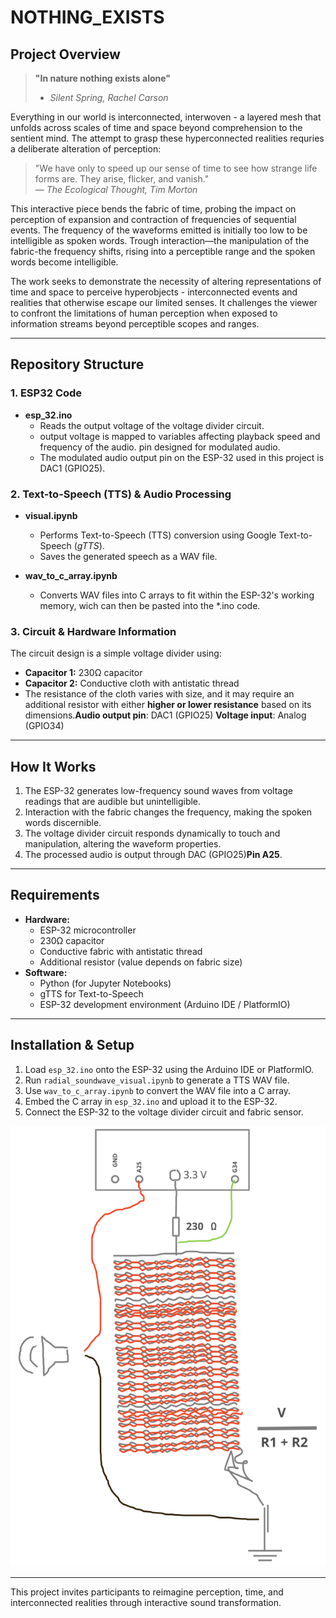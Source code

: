 # NOTHING_EXISTS

## Project Overview
> **"In nature nothing exists alone"** 
> - *Silent Spring, Rachel Carson*

Everything in our world is interconnected, interwoven - a layered mesh that unfolds across scales of time and space beyond comprehension to the sentient mind. The attempt to grasp these hyperconnected realities requries a deliberate alteration of perception:


> "We have only to speed up our sense of time to see how strange life forms are. They arise, flicker, and vanish."  
> — *The Ecological Thought, Tim Morton*

This interactive piece bends the fabric of time, probing the impact on perception of expansion and contraction of frequencies of sequential events. The frequency of the waveforms emitted is initially too low to be intelligible as spoken words. Trough interaction—the manipulation of the fabric-the frequency shifts, rising into a perceptible range and the spoken words become intelligible.

The work seeks to demonstrate the necessity of altering representations of time and space to perceive hyperobjects - interconnected events and realities that otherwise escape our limited senses. It challenges the viewer to confront the limitations of human perception when exposed to information streams beyond perceptible scopes and ranges.

---

## Repository Structure

### 1. ESP32 Code
- **esp_32.ino**
  - Reads the output voltage of the voltage divider circuit.
  - output voltage is mapped to variables affecting playback speed and frequency of the audio.
  pin designed for modulated audio.
  - The modulated audio output pin on the ESP-32 used in this project is DAC1 (GPIO25).

### 2. Text-to-Speech (TTS) & Audio Processing
- **visual.ipynb**
  - Performs Text-to-Speech (TTS) conversion using Google Text-to-Speech (*gTTS*).
  - Saves the generated speech as a WAV file.

- **wav_to_c_array.ipynb**
  - Converts WAV files into C arrays to fit within the ESP-32's working memory, wich can then be pasted into the *.ino code.

### 3. Circuit & Hardware Information
The circuit design is a simple voltage divider using:
- **Capacitor 1:** 230Ω capacitor
- **Capacitor 2:** Conductive cloth with antistatic thread
- The resistance of the cloth varies with size, and it may require an additional resistor with either **higher or lower resistance** based on its dimensions.**Audio output pin**: DAC1 (GPIO25)
**Voltage input**: Analog (GPIO34)

---

## How It Works
1. The ESP-32 generates low-frequency sound waves from voltage readings that are audible but unintelligible.
2. Interaction with the fabric changes the frequency, making the spoken words discernible.
3. The voltage divider circuit responds dynamically to touch and manipulation, altering the waveform properties.
4. The processed audio is output through DAC (GPIO25)**Pin A25**.

---

## Requirements
- **Hardware:**
  - ESP-32 microcontroller
  - 230Ω capacitor
  - Conductive fabric with antistatic thread
  - Additional resistor (value depends on fabric size)
- **Software:**
  - Python (for Jupyter Notebooks)
  - gTTS for Text-to-Speech
  - ESP-32 development environment (Arduino IDE / PlatformIO)

---

## Installation & Setup
1. Load `esp_32.ino` onto the ESP-32 using the Arduino IDE or PlatformIO.
2. Run `radial_soundwave_visual.ipynb` to generate a TTS WAV file.
3. Use `wav_to_c_array.ipynb` to convert the WAV file into a C array.
4. Embed the C array in `esp_32.ino` and upload it to the ESP-32.
5. Connect the ESP-32 to the voltage divider circuit and fabric sensor.


![Alt text](img/schema.svg)



---

This project invites participants to reimagine perception, time, and interconnected realities through interactive sound transformation.


